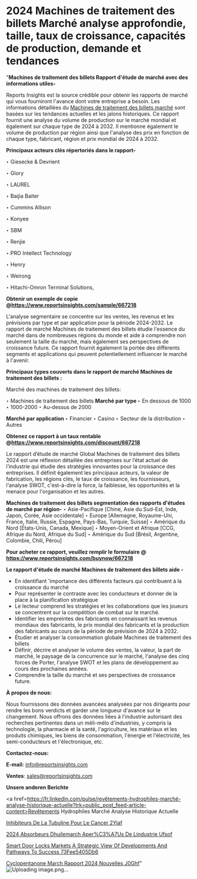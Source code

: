 # 2024 Machines de traitement des billets Marché analyse approfondie, taille, taux de croissance, capacités de production, demande et tendances

"<strong>Machines de traitement des billets Rapport d'étude de marché avec des informations utiles-</strong>

Reports Insights est la source crédible pour obtenir les rapports de marché qui vous fourniront l'avance dont votre entreprise a besoin. Les informations détaillées du <a href=https://www.reportsinsights.com/sample/667218>Machines de traitement des billets marché</a> sont basées sur les tendances actuelles et les jalons historiques. Ce rapport fournit une analyse du volume de production sur le marché mondial et également sur chaque type de 2024 à 2032. Il mentionne également le volume de production par région ainsi que l'analyse des prix en fonction de chaque type, fabricant, région et prix mondial de 2024 à 2032.

<b>Principaux acteurs clés répertoriés dans le rapport-</b>

‣ Giesecke & Devrient

‣ Glory

‣ LAUREL

‣ Baijia Baiter

‣ Cummins Allison

‣ Konyee

‣ SBM

‣ Renjie

‣ PRO Intellect Technology

‣ Henry

‣ Weirong

‣ Hitachi-Omron Terminal Solutions,

<strong><b>Obtenir un exemple de copie @</b></strong><a href=https://www.reportsinsights.com/sample/667218><strong><b>https://www.reportsinsights.com/sample/667218</b></strong></a>

L'analyse segmentaire se concentre sur les ventes, les revenus et les prévisions par type et par application pour la période 2024-2032. Le rapport de marché Machines de traitement des billets étudie l'essence du marché dans de nombreuses régions du monde et aide à comprendre non seulement la taille du marché, mais également ses perspectives de croissance future. Ce rapport fournit également la portée des différents segments et applications qui peuvent potentiellement influencer le marché à l'avenir.

<strong>Principaux types couverts dans le rapport de marché Machines de traitement des billets :</strong>

Marché des machines de traitement des billets:

‣  Machines de traitement des billets <strong> Marché <strong> par type </strong> </strong>
‣ En dessous de 1000
‣ 1000-2000
‣ Au-dessus de 2000

<strong>Marché par application </strong>
‣ Financier
‣ Casino
‣ Secteur de la distribution
‣ Autres

<strong><b>Obtenez ce rapport à un taux rentable @</b></strong><a href=https://www.reportsinsights.com/discount/667218><strong><b>https://www.reportsinsights.com/discount/667218</b></strong></a>

Le rapport d’étude de marché Global Machines de traitement des billets 2024 est une réflexion détaillée des entreprises sur l’état actuel de l’industrie qui étudie des stratégies innovantes pour la croissance des entreprises. Il définit également les principaux acteurs, la valeur de fabrication, les régions clés, le taux de croissance, les fournisseurs, l'analyse SWOT, c'est-à-dire la force, la faiblesse, les opportunités et la menace pour l'organisation et les autres.

<strong>Machines de traitement des billets segmentation des rapports d'études de marché par région-</strong>
‣ Asie-Pacifique [Chine, Asie du Sud-Est, Inde, Japon, Corée, Asie occidentale]
‣ Europe [Allemagne, Royaume-Uni, France, Italie, Russie, Espagne, Pays-Bas, Turquie, Suisse]
‣ Amérique du Nord [États-Unis, Canada, Mexique]
‣ Moyen-Orient et Afrique [CCG, Afrique du Nord, Afrique du Sud]
‣ Amérique du Sud [Brésil, Argentine, Colombie, Chili, Pérou]

<strong>Pour acheter ce rapport, veuillez remplir le formulaire @   <a href=https://www.reportsinsights.com/buynow/667218>https://www.reportsinsights.com/buynow/667218</a></strong>

<strong>Le rapport d'étude de marché Machines de traitement des billets aide -</strong>
<ul>
  <li>En identifiant 'importance des différents facteurs qui contribuent à la croissance du marché</li>
  <li>Pour représenter le contraste avec les conducteurs et donner de la place à la planification stratégique</li>
  <li>Le lecteur comprend les stratégies et les collaborations que les joueurs se concentrent sur la compétition de combat sur le marché.</li>
  <li>Identifier les empreintes des fabricants en connaissant les revenus mondiaux des fabricants, le prix mondial des fabricants et la production des fabricants au cours de la période de prévision de 2024 à 2032.</li>
  <li>Étudier et analyser la consommation globale Machines de traitement des billets</li>
  <li>Définir, décrire et analyser le volume des ventes, la valeur, la part de marché, le paysage de la concurrence sur le marché, l'analyse des cinq forces de Porter, l'analyse SWOT et les plans de développement au cours des prochaines années.</li>
  <li>Comprendre la taille du marché et ses perspectives de croissance future.</li>
</ul>
<strong>À propos de nous:</strong>

Nous fournissons des données avancées analysées par nos dirigeants pour rendre les bons verdicts et garder une longueur d'avance sur le changement. Nous offrons des données liées à l'industrie autorisant des recherches pertinentes dans un méli-mélo d'industries, y compris la technologie, la pharmacie et la santé, l'agriculture, les matériaux et les produits chimiques, les biens de consommation, l'énergie et l'électricité, les semi-conducteurs et l'électronique, etc.

<strong>Contactez-nous:</strong>

<strong>E-mail:</strong> <a href=mailto:info@reportsinsights.com>info@reportsinsights.com</a>

<strong>Ventes</strong>: <a href=mailto:sales@reportsinsights.com>sales@reportsinsights.com</a>

<strong>Unsere anderen Berichte</strong>

<a href=https://fr.linkedin.com/pulse/revêtements-hydrophiles-marché-analyse-historique-actuelle?trk=public_post_feed-article-content>Revêtements Hydrophiles Marché Analyse Historique Actuelle</a>

<a href=https://www.linkedin.com/pulse/inhibiteurs-de-la-tubuline-pour-le-cancer-2yiaf/>Inhibiteurs De La Tubuline Pour Le Cancer 2Yiaf</a>

<a href=https://www.linkedin.com/pulse/2024-absorbeurs-dhuilemarch%C3%A9-aper%C3%A7us-de-lindustrie-ufsof/>2024 Absorbeurs Dhuilemarch Aper%C3%A7Us De Lindustrie Ufsof</a>

<a href=https://medium.com/@ranediksha451/smart-door-locks-markets-a-strategic-view-of-developments-and-pathways-to-success-73fee5405db6>Smart Door Locks Markets A Strategic View Of Developments And Pathways To Success 73Fee5405Db6</a>

<a href=https://www.linkedin.com/pulse/cyclopentanone-march%C3%A9-rapport-2024-nouvelles-j0ghf/>Cyclopentanone March Rapport 2024 Nouvelles J0Ghf</a>"
![Uploading image.png…]()
